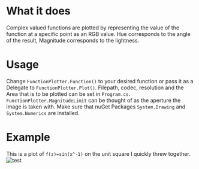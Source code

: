 # What it does
Complex valued functions are plotted by representing the value of the function at a specific point as an RGB value. Hue corresponds to the angle of the result, Magnitude corresponds to the lightness.

# Usage
Change ``FunctionPlotter.Function()`` to your desired function or pass it as a Delegate to ``FunctionPlotter.Plot()``. Filepath,  codec, resolution and the Area that is to be plotted can be set in ``Program.cs``. ``FunctionPlotter.MagnitudeLimit`` can be thought of as the aperture the image is taken with. Make sure that nuGet Packages ``System.Drawing`` and ``System.Numerics`` are installed.


# Example
This is a plot of ``f(z)=sin(x^-1)`` on the unit square I quickly threw together.
![test](https://user-images.githubusercontent.com/35309553/132891127-46c003ad-2542-4b40-ae3d-db50b287f498.png)
